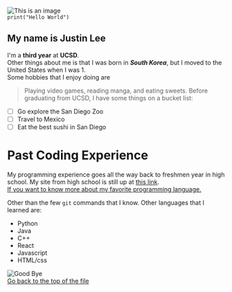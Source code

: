 ![This is an image](https://www.kindpng.com/picc/m/165-1659561_hello-png-transparent-background-hello-clipart-png-download.png)</br>
`print("Hello World")`
## My name is Justin Lee
I'm a **third year** at **UCSD**. </br>
Other things about me is that I was born in ***South Korea***, but I moved to the United States when I was 1.  </br>
Some hobbies that I enjoy doing are
> Playing video games, reading manga, and eating sweets.
Before graduating from UCSD, I have some things on a bucket list:
- [ ] Go explore the San Diego Zoo
- [ ] Travel to Mexico
- [ ] Eat the best sushi in San Diego
# Past Coding Experience
My programming experience goes all the way back to freshmen year in high school. My site from high school is still up at [this link](http://justl2.gitastudent.online/). </br>
[If you want to know more about my favorite programming language.](README.md) </br>

Other than the few `git` commands that I know. Other languages that I learned are:
- Python
- Java
- C++
- React
- Javascript
- HTML/css
  
![Good Bye](https://www.pinclipart.com/picdir/middle/548-5487878_goodbye-png-image-free-download-hand-wave-emoji.png) </br>
[Go back to the top of the file](#my-name-is-justin-lee)